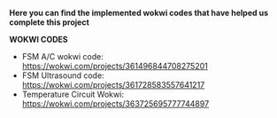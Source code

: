 **Here you can find the implemented wokwi codes that have helped us complete this project**

**WOKWI CODES** 

- FSM A/C wokwi code: https://wokwi.com/projects/361496844708275201
- FSM Ultrasound code: https://wokwi.com/projects/361728583557641217
- Temperature Circuit Wokwi: https://wokwi.com/projects/363725695777744897

